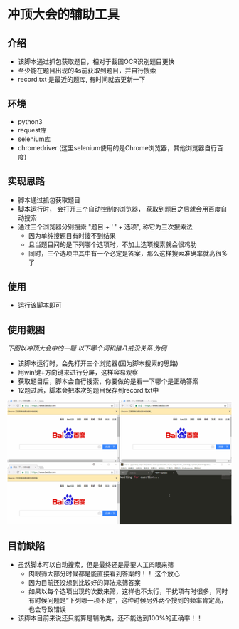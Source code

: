 # 冲顶大会的辅助工具

## 介绍

- 该脚本通过抓包获取题目，相对于截图OCR识别题目更快
- 至少能在题目出现的4s前获取到题目，并自行搜索
- record.txt 是最近的题库, 有时间就去更新一下

## 环境
- python3
- request库
- selenium库
- chromedriver (这里selenium使用的是Chrome浏览器，其他浏览器自行百度)

## 实现思路

- 脚本通过抓包获取题目
- 脚本运行时， 会打开三个自动控制的浏览器， 获取到题目之后就会用百度自动搜索
- 通过三个浏览器分别搜索 "题目 + ' ' + 选项", 称它为三次搜索法
    - 因为单纯搜题目有时搜不到结果
    - 且当题目问的是下列哪个选项时，不加上选项搜索就会很鸡肋
    - 同时，三个选项中其中有一个必定是答案，那么这样搜索准确率就高很多了

## 使用

- 运行该脚本即可

## 使用截图

*下图以冲顶大会中的一题 以下哪个词和猪八戒没关系 为例*

- 该脚本运行时，会先打开三个浏览器(因为脚本搜索的思路)
- 用win键+方向键来进行分屏，这样容易观察
- 获取题目后，脚本会自行搜索，你要做的是看一下哪个是正确答案
- 12题过后，脚本会把本次的题目保存到record.txt中

![演示](README_IMG/Demo_IMG.gif)



## 目前缺陷

- 虽然脚本可以自动搜索，但是最终还是需要人工肉眼来筛
    + 肉眼筛大部分时候都是能直接看到答案的！！ 这个放心
    + 因为目前还没想到比较好的算法来筛答案
    + 如果以每个选项出现的次数来筛，这样也不太行，干扰项有时很多，同时有时候问题是“下列哪一项不是”，这种时候另外两个搜到的频率肯定高，也会导致错误
- 该脚本目前来说还只能算是辅助类，还不能达到100%的正确率！！
